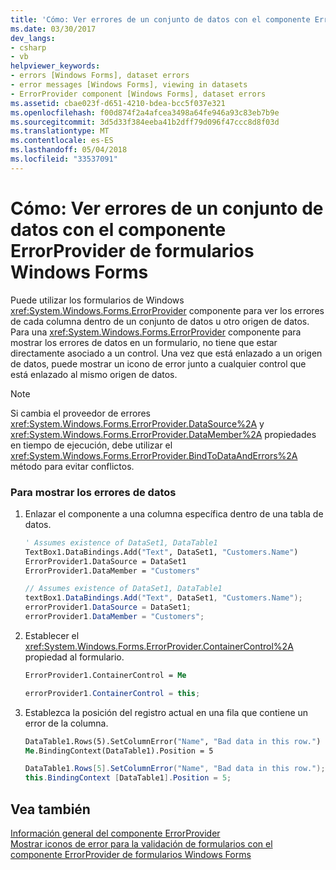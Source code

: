 ```yaml
---
title: 'Cómo: Ver errores de un conjunto de datos con el componente ErrorProvider de formularios Windows Forms'
ms.date: 03/30/2017
dev_langs:
- csharp
- vb
helpviewer_keywords:
- errors [Windows Forms], dataset errors
- error messages [Windows Forms], viewing in datasets
- ErrorProvider component [Windows Forms], dataset errors
ms.assetid: cbae023f-d651-4210-bdea-bcc5f037e321
ms.openlocfilehash: f00d874f2a4afcea3498a64fe946a93c83eb7b9e
ms.sourcegitcommit: 3d5d33f384eeba41b2dff79d096f47ccc8d8f03d
ms.translationtype: MT
ms.contentlocale: es-ES
ms.lasthandoff: 05/04/2018
ms.locfileid: "33537091"
---
```

# <a name="how-to-view-errors-within-a-dataset-with-the-windows-forms-errorprovider-component"></a>Cómo: Ver errores de un conjunto de datos con el componente ErrorProvider de formularios Windows Forms
Puede utilizar los formularios de Windows <xref:System.Windows.Forms.ErrorProvider> componente para ver los errores de cada columna dentro de un conjunto de datos u otro origen de datos. Para una <xref:System.Windows.Forms.ErrorProvider> componente para mostrar los errores de datos en un formulario, no tiene que estar directamente asociado a un control. Una vez que está enlazado a un origen de datos, puede mostrar un icono de error junto a cualquier control que está enlazado al mismo origen de datos.  
  
> [!NOTE]
>  Si cambia el proveedor de errores <xref:System.Windows.Forms.ErrorProvider.DataSource%2A> y <xref:System.Windows.Forms.ErrorProvider.DataMember%2A> propiedades en tiempo de ejecución, debe utilizar el <xref:System.Windows.Forms.ErrorProvider.BindToDataAndErrors%2A> método para evitar conflictos.  
  
### <a name="to-display-data-errors"></a>Para mostrar los errores de datos  
  
1.  Enlazar el componente a una columna específica dentro de una tabla de datos.  
  
    ```vb  
    ' Assumes existence of DataSet1, DataTable1  
    TextBox1.DataBindings.Add("Text", DataSet1, "Customers.Name")  
    ErrorProvider1.DataSource = DataSet1  
    ErrorProvider1.DataMember = "Customers"  
    ```  
  
    ```csharp  
    // Assumes existence of DataSet1, DataTable1  
    textBox1.DataBindings.Add("Text", DataSet1, "Customers.Name");  
    errorProvider1.DataSource = DataSet1;  
    errorProvider1.DataMember = "Customers";  
    ```  
  
2.  Establecer el <xref:System.Windows.Forms.ErrorProvider.ContainerControl%2A> propiedad al formulario.  
  
    ```vb  
    ErrorProvider1.ContainerControl = Me  
    ```  
  
    ```csharp  
    errorProvider1.ContainerControl = this;  
    ```  
  
3.  Establezca la posición del registro actual en una fila que contiene un error de la columna.  
  
    ```vb  
    DataTable1.Rows(5).SetColumnError("Name", "Bad data in this row.")  
    Me.BindingContext(DataTable1).Position = 5  
    ```  
  
    ```csharp  
    DataTable1.Rows[5].SetColumnError("Name", "Bad data in this row.");  
    this.BindingContext [DataTable1].Position = 5;  
    ```  
  
## <a name="see-also"></a>Vea también  
 [Información general del componente ErrorProvider](../../../../docs/framework/winforms/controls/errorprovider-component-overview-windows-forms.md)  
 [Mostrar iconos de error para la validación de formularios con el componente ErrorProvider de formularios Windows Forms](../../../../docs/framework/winforms/controls/display-error-icons-for-form-validation-with-wf-errorprovider.md)
